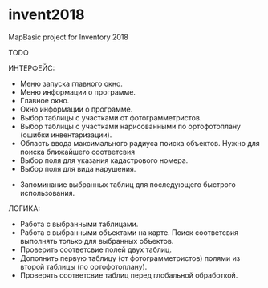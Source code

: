 # invent2018
MapBasic project for Inventory 2018

TODO

ИНТЕРФЕЙС:
+   Меню запуска главного окно.
+   Меню информации о программе.
+   Главное окно.
+   Окно информации о программе.
+   Выбор таблицы с участками от фотограмметристов.
+   Выбор таблицы с участками нарисованными по ортофотоплану (ошибки инвентаризации).
+   Область ввода максимального радиуса поиска объектов. Нужно для поиска ближайшего соответсвия
+   Выбор поля для указания кадастрового номера.
+   Выбор поля для вида нарушения.
-   Запоминание выбранных таблиц для последующего быстрого использования.

ЛОГИКА:
-   Работа с выбранными таблицами.
-   Работа с выбранными объектами на карте. Поиск соответсвия выполнять только для выбранных объектов.
-   Проверить соответсвие полей двух таблиц.
-   Дополнить первую таблицу (от фотограмметристов) полями из второй таблицы (по ортофотоплану).
-   Проверять соответсвие таблиц перед глобальной обработкой.